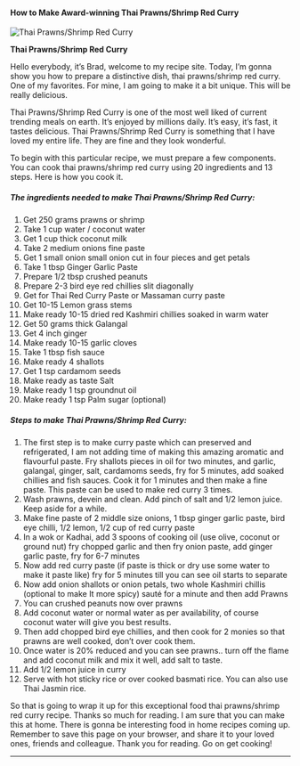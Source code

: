             

#### How to Make Award-winning Thai Prawns/Shrimp Red Curry

![Thai Prawns/Shrimp Red Curry](https://img-global.cpcdn.com/recipes/cc3c2ad4d7268d2b/751x532cq70/thai-prawnsshrimp-red-curry-recipe-main-photo.jpg)

**Thai Prawns/Shrimp Red Curry**

Hello everybody, it’s Brad, welcome to my recipe site. Today, I’m gonna show you how to prepare a distinctive dish, thai prawns/shrimp red curry. One of my favorites. For mine, I am going to make it a bit unique. This will be really delicious.

Thai Prawns/Shrimp Red Curry is one of the most well liked of current trending meals on earth. It’s enjoyed by millions daily. It’s easy, it’s fast, it tastes delicious. Thai Prawns/Shrimp Red Curry is something that I have loved my entire life. They are fine and they look wonderful.

To begin with this particular recipe, we must prepare a few components. You can cook thai prawns/shrimp red curry using 20 ingredients and 13 steps. Here is how you cook it.

##### The ingredients needed to make Thai Prawns/Shrimp Red Curry:

1.  Get 250 grams prawns or shrimp
2.  Take 1 cup water / coconut water
3.  Get 1 cup thick coconut milk
4.  Take 2 medium onions fine paste
5.  Get 1 small onion small onion cut in four pieces and get petals
6.  Take 1 tbsp Ginger Garlic Paste
7.  Prepare 1/2 tbsp crushed peanuts
8.  Prepare 2-3 bird eye red chillies slit diagonally
9.  Get for Thai Red Curry Paste or Massaman curry paste
10.  Get 10-15 Lemon grass stems
11.  Make ready 10-15 dried red Kashmiri chillies soaked in warm water
12.  Get 50 grams thick Galangal
13.  Get 4 inch ginger
14.  Make ready 10-15 garlic cloves
15.  Take 1 tbsp fish sauce
16.  Make ready 4 shallots
17.  Get 1 tsp cardamom seeds
18.  Make ready as taste Salt
19.  Make ready 1 tsp groundnut oil
20.  Make ready 1 tsp Palm sugar (optional)

##### Steps to make Thai Prawns/Shrimp Red Curry:

1.  The first step is to make curry paste which can preserved and refrigerated, I am not adding time of making this amazing aromatic and flavourful paste. Fry shallots pieces in oil for two minutes, and garlic, galangal, ginger, salt, cardamoms seeds, fry for 5 minutes, add soaked chillies and fish sauces. Cook it for 1 minutes and then make a fine paste. This paste can be used to make red curry 3 times.
2.  Wash prawns, devein and clean. Add pinch of salt and 1/2 lemon juice. Keep aside for a while.
3.  Make fine paste of 2 middle size onions, 1 tbsp ginger garlic paste, bird eye chilli, 1/2 lemon, 1/2 cup of red curry paste
4.  In a wok or Kadhai, add 3 spoons of cooking oil (use olive, coconut or ground nut) fry chopped garlic and then fry onion paste, add ginger garlic paste, fry for 6-7 minutes
5.  Now add red curry paste (if paste is thick or dry use some water to make it paste like) fry for 5 minutes till you can see oil starts to separate
6.  Now add onion shallots or onion petals, two whole Kashmiri chillis (optional to make It more spicy) sauté for a minute and then add Prawns
7.  You can crushed peanuts now over prawns
8.  Add coconut water or normal water as per availability, of course coconut water will give you best results.
9.  Then add chopped bird eye chillies, and then cook for 2 monies so that prawns are well cooked, don’t over cook them.
10.  Once water is 20% reduced and you can see prawns.. turn off the flame and add coconut milk and mix it well, add salt to taste.
11.  Add 1/2 lemon juice in curry
12.  Serve with hot sticky rice or over cooked basmati rice. You can also use Thai Jasmin rice.

So that is going to wrap it up for this exceptional food thai prawns/shrimp red curry recipe. Thanks so much for reading. I am sure that you can make this at home. There is gonna be interesting food in home recipes coming up. Remember to save this page on your browser, and share it to your loved ones, friends and colleague. Thank you for reading. Go on get cooking!

* * *